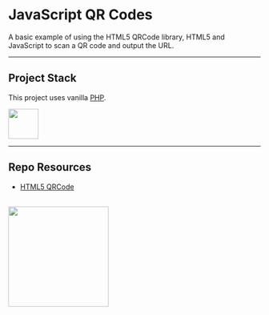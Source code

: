 # JavaScript QR Codes

A basic example of using the HTML5 QRCode library, HTML5 and JavaScript to scan a QR code and output the URL.

---

## Project Stack

This project uses vanilla [PHP](https://php.net).

<img src="https://console.codeadam.ca/api/image/php" width="60"> 

---

## Repo Resources

- [HTML5 QRCode](https://github.com/mebjas/html5-qrcode/)

<br>
<a href="https://codeadam.ca">
<img src="https://cdn.codeadam.ca/images@1.0.0/codeadam-logo-coloured-horizontal.png" width="200">
</a>
